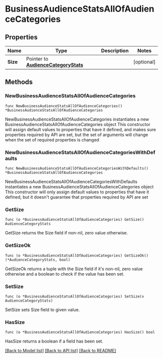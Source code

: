 # BusinessAudienceStatsAllOfAudienceCategories

## Properties

Name | Type | Description | Notes
------------ | ------------- | ------------- | -------------
**Size** | Pointer to [**AudienceCategoryStats**](AudienceCategoryStats.md) |  | [optional] 

## Methods

### NewBusinessAudienceStatsAllOfAudienceCategories

`func NewBusinessAudienceStatsAllOfAudienceCategories() *BusinessAudienceStatsAllOfAudienceCategories`

NewBusinessAudienceStatsAllOfAudienceCategories instantiates a new BusinessAudienceStatsAllOfAudienceCategories object
This constructor will assign default values to properties that have it defined,
and makes sure properties required by API are set, but the set of arguments
will change when the set of required properties is changed

### NewBusinessAudienceStatsAllOfAudienceCategoriesWithDefaults

`func NewBusinessAudienceStatsAllOfAudienceCategoriesWithDefaults() *BusinessAudienceStatsAllOfAudienceCategories`

NewBusinessAudienceStatsAllOfAudienceCategoriesWithDefaults instantiates a new BusinessAudienceStatsAllOfAudienceCategories object
This constructor will only assign default values to properties that have it defined,
but it doesn't guarantee that properties required by API are set

### GetSize

`func (o *BusinessAudienceStatsAllOfAudienceCategories) GetSize() AudienceCategoryStats`

GetSize returns the Size field if non-nil, zero value otherwise.

### GetSizeOk

`func (o *BusinessAudienceStatsAllOfAudienceCategories) GetSizeOk() (*AudienceCategoryStats, bool)`

GetSizeOk returns a tuple with the Size field if it's non-nil, zero value otherwise
and a boolean to check if the value has been set.

### SetSize

`func (o *BusinessAudienceStatsAllOfAudienceCategories) SetSize(v AudienceCategoryStats)`

SetSize sets Size field to given value.

### HasSize

`func (o *BusinessAudienceStatsAllOfAudienceCategories) HasSize() bool`

HasSize returns a boolean if a field has been set.


[[Back to Model list]](../README.md#documentation-for-models) [[Back to API list]](../README.md#documentation-for-api-endpoints) [[Back to README]](../README.md)


